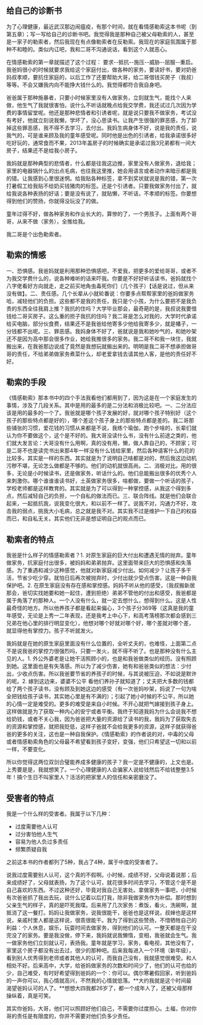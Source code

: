 ## 给自己的诊断书

为了心理健康，最近武汉那边闹瘟疫，有那个时间，就在看情感勒索这本书呢（到第五章）；写一写给自己的诊断书吧。我觉得我是那种自己被父母勒索的人，甚至是一家子的勒索者，然后我现在有点像勒索者在反勒索。我现在的家庭氛围属于那种不和睦的。类似内讧吧，我和二哥不沟通说话，看到这个人就恶心。

在情感勒索的第一章就描述了这个过程： 要求--抵抗--施压--威胁--屈服--重启。我爸妈很小的时候就要求我给这个家庭付出，做各种的家务，要读好书，要对奶爸妈叔孝顺，要抗住家庭的，以后工作了还要帮助大哥，给二哥借钱买房子（我叔）等等。不会又嫌我内向不能挣大钱什么的。我觉得都符合我自身吧。

爸爸属于那种施暴者，只要小时候家里没有人做家务，立刻就生气，能找个人来做，他生气了我就很害怕，说什么不听话就晚点给我交学费，我还试过几次因为学费的事情留堂呢。他还是那种悲情者和引诱者呢，就是说只要我不做家务，考试没有考好，他就立刻说我懒，学坏了，没心思读书。让我产生很强的罪恶感，为了卸掉这些罪恶感，我不得不去学习，去付出。我妈生病身体不好，说是我的责任，说我气的，可是谁来顾及我的童年感受呢。同时他是出色的引诱者，给我承诺很多好吃好玩的，通常食而不果，2013年盖房子的时候确实是承诺过我3兄弟都有一间大房子，结果还不是给我小房子。

我妈就是那种典型的悲情者，什么都是往我这边推，家里没有人做家务，退给我；家里的电器锅什么的出点毛病，也往我这里推，她会用语言或者动作来暗示都是我的错。让我感到心里很迷惘。给我贴各种标签，拿不到奖状就说是我的错，第一次打暑假工给我贴不给奶买钱猪肉的标签。还是个引诱者。只要我做家务付出了，就给我说各种表扬的好话；要是没有说了，就贴懒，不听话，不孝顺的标签。你要想得到他们的赞扬，你就得没玩没了的做。

童年过得不好，做各种家务和作业长大的，算惨的了，一个男孩子。上面有两个哥哥，从来不做（家务），全推给我。

我二哥是个出色勒索者。

## 勒索的情感

一、恐惧感。我爸妈就是利用那种恐惧感吧，不爱我，把更多的爱给哥哥，或者不为我交学费什么的，说各种难听的话来吓我。你要是不好好听话读书，爸妈就找个八字佬看好方向就走，走之前买地角虫毒死你们（几个孩子）【话是说过，但从来没有做】。二、责任感。几个长辈从小就轮番说：你要多点帮帮家里的爸妈做家务哈，减轻他们的负担。这些都不是我的责任，我只是个小孩，为什么要把不是我负责的东西全往我肩上推？我抗的住吗？大学毕业那会，最奇葩的是，我叔说我要借钱给二哥买房子。这么重的担子我抗的住吗？我二哥是怎么对我的，大学时代承诺给买电脑，部分伙食费，结果还不是我爸给他寄多少他给我寄多少，就是幡子，一分钱都不出呢。三、罪恶感。我妈身体不好了，爸就说是我和她吵气的，和她吵架还不是因为高中那会很多作业，她给我推很多的家务。我二哥不和我一块住，我就搬出来，在我爸那边说成了竟然是我想玩就搬出来的。明明是我二哥不想承担做哥哥的责任，不给弟弟做家务煮菜什么，却老爱拿钱去请其他人客，是他的责任好不好。

## 勒索的手段

《情感勒索》那本书中的四个手法我看他们都用到了，因为这是在一个家庭发生的事情，涉及了几段关系。其中是用的最多的是二分法和消极比较吧。一、二分法应该是用的最多的一个了。我爸就是哪个孩子发展的好，就对哪个孩子特别好（这个孩子的那些特点都是好的），哪个差这个孩子身上的那些特点都是差的。我二哥那些铺张的习惯，爱花钱的习惯从来都是不说，我练个瑜伽，跑个步啥的，长辈们就认为你不要做这个，这个是不好的。我大哥没读什么书，没有什么前途之类的，他们就大发言论：大哥没有什么用啊，真的没有用，懒，做人靠自己的，不顾家；可是二哥不也是读完书出来那4年一样没有什么钱给家里，然后各种请客什么的花的比较多。其实是一样的东西。其实就是为了说明自己啥都是对的，然后我这边动机污秽不堪，无论怎么做都是不够的。他们的动机就很高尚。二、消极对比。用的很多，无论是小时候读书，还是做家务，听话什么的。他们总能搬出很多的优秀个人来刺激你。哪个谁谁谁读书好，土英做家务很多，啥都做，要做一个听话的孩子，学校老师都是这样教育的。其实就是为了可以得到一种掌控感，从我这个得到多点，然后减轻自己的负担，一个自私的做法而已。三、联合阵线。就是他们会联合起来，一起抵抗我，说我变化很大，和以前不一样了。说我不对，沟通力不好，攻击我的弱点，挑我大小毛病，总之就是我不对。其实我不过是维护一下自己的权益而已，和自私无关。其实他们无非是想证明自己的观点而已。

## 勒索者的特点

我爸是什么样子的情感勒索者？1. 对原生家庭的巨大付出和遭遇无情的抛弃。童年做家务，抗家庭付出很多，被妈妈和弟弟抛弃。这里面带来巨大的恐惧感和失落感。为了重遇和减少这种感觉，他就对新家庭减少付出。如何减少？让孩子多干活，节省少吃少穿。就怕日后再次被抛弃时，少付出就少受点伤害。这是一种自我保护吧。2. 在原生家庭没有存在感和掌控感。妈妈不听从他的感受，（我叔搬新居那会，爸切实找她要和她一起住，遭到拒绝）弟弟不管他的付出和感受，我爸都是属于角落了的那种人。一个人没有什么，就一定去想什么，想得到什么。这是人性最奇怪的地方。所以他养孩子都是看起来偏心，3个孩子分369等（这真是我的童年感受，无论是上秀一二年表现，还是我考上中心下，和高考落榜那次都会感到三兄弟在他心里的排行明显变化），他想对哪个好就对哪个好，哪个差就对哪个差，就显得他有掌控力。孩子不听就发火。 

我妈就是在她的原生家庭里面没有什么位置的，全听丈夫的，也难怪，上面第二点不是说我爸的掌控力很强烈吗，只要一发火，就不得不听了。也是那种没有什么主见的人。1. 外公外婆老是让她干活照顾小的，也是和我爸做类似的经历。没有照顾到她。这里面也是有失落感。所以为了减少伤害，她有和爸爸类似的想法：少付出，少收点伤害。所以我爸要节省的养孩子的时候，与其说被压迫，不如说是默许的呢。2. 嫁到这边来，婆婆不公平 看他们养孙子就知道了；丈夫把大多数的钱都给了两个孩子读书，没有顾及到她这边的感受（有一次爸妈吵架，妈说了一句为啥全把钱给孩子读书，其实她心里是有不满的）；引起了她小时候的不公平，所以她的心情一定是难受的。更多的难受是来自小时候。不开心就把气嫁接到孩子身上。这样做就是为了获取一种内心的安宁或者平衡。我终于知道我妈为什么会说我不想给奶钱，或者不关心我，因为爸爸把大量的资源给了读书的我，我妈为了获取失去的资源和掌控感，就把我贬低，这样子爸就不会给我更多的资源，这样子就获得爸爸的更多的关注，这也是一种自我保护。《情感勒索》的作者说的对，中毒的父母或者情感勒索角色的父母最不希望看到孩子变好，变强，他们只希望这一切和以前一样，不要变化。

所以你觉得这两位双剑合璧能养成多健康的孩子？我一定是不健康的，上文也是。上秀要是是，我就想笑了。一个心理健康的人会骗家人说给钱然后不给钱整整3.5年！搞个生日不叫家里人？活活的把家里人的信任和亲密磨没了。


## 受害者的特点

我是一个什么样的受害者。我属于以下几种： 

* 过度需要他人认可
* 过分害怕他人生气
* 容易为他人负过多责任
* 频繁质疑自我

之前这本书的作者都列了5种，我占了4种，属于中度的受害者了。

说我过度需要别人认可，这个真的不假啊。小时候，成绩不好，父母说着说那；后来成绩好了，父母就表扬，为了这个认可，就花很多时间去学习，不管这个是不是自己喜欢的东西。不过这种还好，毕竟对我自己无害处。拿做家务一事吧，小时候有次爸爸抓了我出去玩，说什么记着以后打我，除非我做家务作为补偿。那时想到父亲生气的样子，真的是吓死我喋。后来用了几次家务：煮饭，看火，洗碗啊，就抵消了这一餐打。妈妈让我做家务，说我很能干，爸爸也是这样说，叔婶也是这样说，亲戚村里人都是这样说，很乖很能干。我为了得到这些赞扬，不惜牺牲自己的利益：个人休息，娱乐，玩耍时间去做家务，得到他们的认可。一整天都是在干没完没了的家务。要是我没做，停下来，我妈就说我懒惰，变相，我爸就会生气。我一做家务他们立刻就认可，表扬我。童年就是学习，家务，看电视，其他没有了，家里这个房子都没有出去过，很少的那种吧。后来我每进入一个环境（新年级），看到别人优秀得到老师或者其他人的认可，而我自己没有，我就感觉很难受。和人相处不好。后来高中，大学，给爸妈做家务的次数和时间少了，他们的认可也给的少，自己难受，有时好希望得到爸妈的一个：你可以。偶尔寒暑假回家，听到爸妈的一声你可以，我心情就高兴，不然我的心情就低落。**大约我就是这个时间最渴望爸妈认可的人了。**想想大四我都26岁了，都一个成年人了，还被父母那样操纵着，真是可笑。

其实你爸妈，大哥，他们可以照顾好他们自己，不需要你过度担心。土福，你对你哥的责任是有限度的，你并不需要对他们负多少责任。

